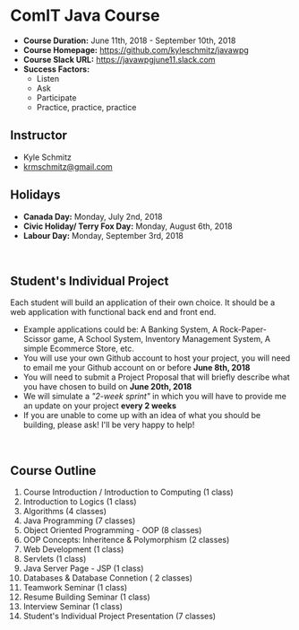 # ComIT Java Course 

- **Course Duration:** June 11th, 2018 - September 10th, 2018
- **Course Homepage:** https://github.com/kyleschmitz/javawpg
- **Course Slack URL:** https://javawpgjune11.slack.com
- **Success Factors:**
  - Listen
  - Ask
  - Participate
  - Practice, practice, practice

## Instructor
- Kyle Schmitz
- krmschmitz@gmail.com

## Holidays
- **Canada Day:** Monday, July 2nd, 2018
- **Civic Holiday/ Terry Fox Day:** Monday, August 6th, 2018
- **Labour Day:** Monday, September 3rd, 2018

&nbsp;
## Student's Individual Project
Each student will build an application of their own choice. It should be a web application with functional back end and front end. 
- Example applications could be: A Banking System, A Rock-Paper-Scissor game, A School System, Inventory Management System, A simple Ecommerce Store, etc.  
- You will use your own Github account to host your project, you will need to email me your Github account on or before **June 8th, 2018**
- You will need to submit a Project Proposal that will briefly describe what you have chosen to build on **June 20th, 2018**
- We will simulate a *"2-week sprint"* in which you will have to provide me an update on your project **every 2 weeks**
- If you are unable to come up with an idea of what you should be building, please ask! I'll be very happy to help!

&nbsp;
## Course Outline
1. Course Introduction / Introduction to Computing (1 class)
2. Introduction to Logics (1 class)
3. Algorithms (4 classes)
4. Java Programming (7 classes)
5. Object Oriented Programming - OOP (8 classes)
6. OOP Concepts: Inheritence & Polymorphism (2 classes)
7. Web Development (1 class)
8. Servlets (1 class)
9. Java Server Page - JSP (1 class)
10. Databases & Database Connetion ( 2 classes)
11. Teamwork Seminar (1 class)
12. Resume Building Seminar (1 class)
13. Interview Seminar (1 class)
14. Student's Individual Project Presentation (7 classes)